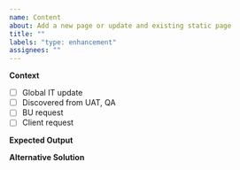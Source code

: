 ```yaml
---
name: Content
about: Add a new page or update and existing static page
title: ""
labels: "type: enhancement"
assignees: ""
---
```


<!--- Issue Title should be in the format of: `scope (type): subject` --->
<!-- scope: pages, elements, layout, module (ePharmacy, flexmed, auth, etc.)  -->
<!-- type: update, fix, feature -->

**Context**

<!-- Why are you filing this issue? Is it a result of a QA run, or a request from the client/BU? -->

- [ ] Global IT update
- [ ] Discovered from UAT, QA
- [ ] BU request
- [ ] Client request

**Expected Output**

<!-- What do you want to happen? Indicate the affected page/s -->

**Alternative Solution**

<!-- If this wasn't a blurb update, what could it be? -->
